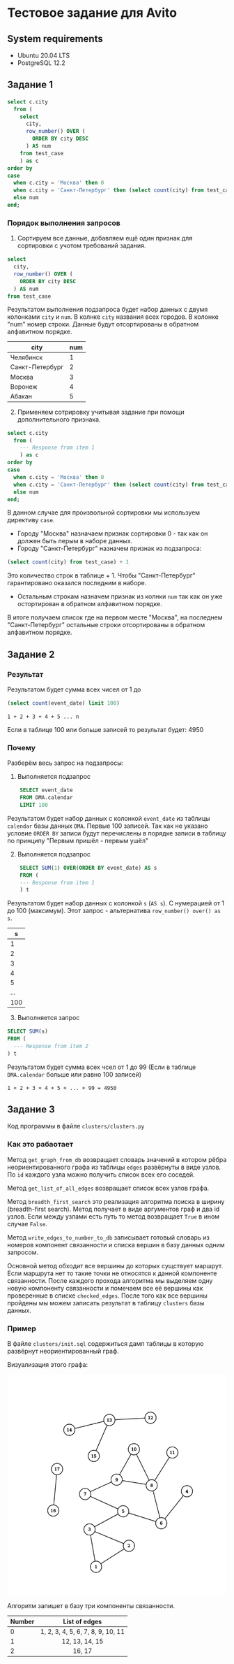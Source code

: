 # Тестовое задание для Avito

## System requirements

* Ubuntu 20.04 LTS
* PostgreSQL 12.2

## Задание 1

```sql
select c.city
  from (
    select
      city,
      row_number() OVER (
        ORDER BY city DESC
      ) AS num
    from test_case
    ) as c
order by
case
  when c.city = 'Москва' then 0
  when c.city = 'Санкт-Петербург' then (select count(city) from test_case) + 1
  else num
end;
```
### Порядок выполнения запросов

1. Сортируем все данные, добавляем ещё один признак для сортировки с учотом
требований задания.

```sql
select
  city,
  row_number() OVER (
    ORDER BY city DESC
  ) AS num
from test_case
```

  Результатом выполнения подзапроса будет набор данных с двумя колонками `city`
и `num`. В колнке `city` названия всех городов. В колонке "num" номер строки.
Данные будут отсортированы в обратном алфавитном порядке.

|city|num|
|-|-|
|Челябинск|1|
|Санкт-Петербург|2|
|Москва|3|
|Воронеж|4|
|Абакан|5|

2. Применяем сотрировку учитывая задание при помощи дополнительного признака.

```sql
select c.city
  from (
    --- Response from item 1
    ) as c
order by
case
  when c.city = 'Москва' then 0
  when c.city = 'Санкт-Петербург' then (select count(city) from test_case) + 1
  else num
end;
```

В данном случае для произвольной сортировки мы используем директиву `case`.
* Городу "Москва" назначаем признак сортировки 0 - так как он должен быть
перым в наборе данных.
* Городу "Санкт-Петербург" назначем признак из подзапроса:

```sql
(select count(city) from test_case) + 1
```

Это количество строк в таблице + 1. Чтобы "Санкт-Петербург" гарантировано
оказался последним в наборе.

* Остальным строкам назначем признак из колнки `num` так как он уже
остортирован в обратном алфавитном порядке.

В итоге получаем список где на первом месте "Москва", на последнем
"Санкт-Петербург" остальные строки отсортированы в обратном алфавитном порядке.

## Задание 2

### Результат
Результатом будет сумма всех чисел от 1 до
```sql
(select count(event_date) limit 100)
```

```
1 + 2 + 3 + 4 + 5 ... n
```

Если в таблице 100 или больше записей то результат будет: 4950

### Почему

Разберём весь запрос на подзапросы:

1. Выполняется подзапрос
```sql
    SELECT event_date
    FROM DMA.calendar
    LIMIT 100
```

  Результатом будет набор данных с колонкой `event_date` из таблицы `calendar`
базы данных `DMA`. Первые 100 записей. Так как не указано условие `ORDER BY`
записи будут перечислены в порядке записи в таблицу по принципу "Первым пришёл
 \- первым ушёл"

2. Выполняется подзапрос
```sql
    SELECT SUM(1) OVER(ORDER BY event_date) AS s
    FROM (
    --- Response from item 1
    ) t
```
  Результатом будет набор данных с колонкой `s` (`AS s`). С нумерацией от 1 до
  100 (максимум). Этот запрос - альтернатива `row_number() over() as s`.

  |s|
  |-|
  |1|
  |2|
  |3|
  |4|
  |5|
  |...|
  |100|

3. Выполняется запрос

```sql
SELECT SUM(s)
FROM (
  --- Response from item 2
) t
```

Результатом будет сумма всех чсел от 1 до 99 (Если в таблице `DMA.calendar`
больше или равно 100 записей)

```
1 + 2 + 3 + 4 + 5 + ... + 99 = 4950
```

## Задание 3

Код программы в файле `clusters/clusters.py`

### Как это рабаотает

Метод `get_graph_from_db` возвращает словарь значений в котором рёбра 
неориентированного графа из таблицы `edges` развёрнуты в виде узлов.
По `id` каждого узла можно получить список всех его соседей.

Метод `get_list_of_all_edges` возвращает список всех узлов графа.

Метод `breadth_first_search` это реализация алгоритма поиска в ширину (breadth-first search). Метод
получает в виде аргументов граф и два id узлов. Если между узлами есть путь то метод возвращает `True`
в ином случае `False`.

Метод `write_edges_to_number_to_db` записывает готовый словарь из номеров компонент связанности и списка вершин в базу 
данных одним запросом.

Основной метод обходит все вершины до которых сущствует маршрут. Если маршрута нет то такие точки не относятся к данной 
компоненте связанности. После каждого прохода алгоритма мы выделяем одну новую компоненту связанности и помечаем все её 
вершины как проверенные в списке `checked_edges`. После того как все вершины пройдены мы можем записать результат в 
таблицу `clusters` базы данных. 

### Пример

В файле `clusters/init.sql` содержиться дамп таблицы в которую развёрнут неориентированный граф.

Визуализация этого графа:

![](graph.png)

Алгоритм запишет в базу три компоненты связанности.

| Number        | List of edges           | 
| ------------- |:----------------------:|
| 0 | 1, 2, 3, 4, 5, 6, 7, 8, 9, 10, 11  |
| 1 | 12, 13, 14, 15                     |
| 2 | 16, 17                             |
